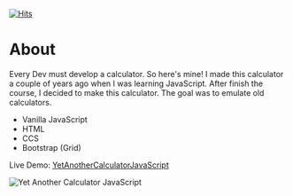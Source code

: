[![Hits](https://hits.seeyoufarm.com/api/count/incr/badge.svg?url=https%3A%2F%2Fgithub.com%2FZagaz%2FReactSimpleProject&count_bg=%234D550B&title_bg=%23A8B401&icon=javascript.svg&icon_color=%23290823&title=JavaScript&edge_flat=false)](https://hits.seeyoufarm.com)

# About
Every Dev must develop a calculator. So here's mine!
I made this calculator a couple of years ago when I was learning JavaScript. After finish the course, I decided to make this calculator. The goal was to emulate old calculators.

- Vanilla JavaScript
- HTML
- CCS
- Bootstrap (Grid)

Live Demo: [YetAnotherCalculatorJavaScript](https://zagaz.github.io/YetAnotherCalculatorJavaScript/ "YetAnotherCalculatorJavaScript")

![Yet Another Calculator JavaScript](https://repository-images.githubusercontent.com/223682318/cceaec80-a1fc-11ea-80ce-ec378b975e5a "Yet Another Calculator JavaScript")
